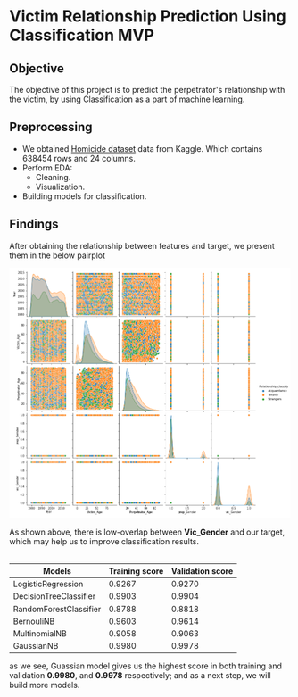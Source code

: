 # Victim Relationship Prediction Using Classification MVP
## Objective
The objective of this project is to predict the perpetrator's relationship with the victim, by using Classification as a part of machine learning.
## Preprocessing 
- We obtained [Homicide dataset](https://www.kaggle.com/murderaccountability/homicide-reports) data from Kaggle. Which contains 638454 rows and 24 columns.<br/>
- Perform EDA: <br/> 
  - Cleaning.
  - Visualization.
- Building models for classification.
## Findings
After obtaining the relationship between features and target, we present them in the below pairplot

<img src = 'https://github.com/amjadalth/Predicting-Victim-Relasionship-Classification-Project/blob/main/Images/pairplot.png' />

As shown above, there is low-overlap between **Vic_Gender** and our target, which may help us to improve classification results.
<br/><br>

Models | Training score | Validation score
------ | ---------------| ----------------
LogisticRegression  | 0.9267 | 0.9270
DecisionTreeClassifier  | 0.9903 | 0.9904
RandomForestClassifier | 0.8788 | 0.8818
BernouliNB | 0.9603 | 0.9614
MultinomialNB | 0.9058 | 0.9063
GaussianNB | 0.9980 | 0.9978
as we see, Guassian model gives us the highest score in both training and validation **0.9980**, and **0.9978** respectively; and as a next step, we will build more models.

